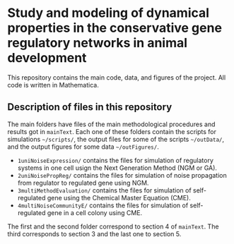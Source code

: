 # Study and modeling of dynamical properties in the conservative gene regulatory networks in animal development
This repository contains the main code, data, and figures of the project. All code is written in Mathematica. 
## Description of files in this repository

The main folders have files of the main methodological procedures and results got in `mainText`. Each one of these folders contain the scripts for simulations `~/scripts/`, the output files for some of the scripts `~/outData/`, and the output figures for some data `~/outFigures/`. 

- `1uniNoiseExpression/` contains the files for simulation of regulatory systems in one cell usign the Next Generation Method (NGM or GA).
- `2uniNoisePropReg/` contains the files for simulation of noise propagation from regulator to regulated gene using NGM.
- `3multiMethodEvaluation/` contains the files for  simulation of self-regulated gene using the Chemical Master Equation (CME).
- `4multiNoiseCommunityE/` contains the files for simulation of self-regulated gene in a cell colony using CME.

The first and the second folder correspond to section 4 of `mainText`. The third corresponds to section 3 and the last one to section 5.

